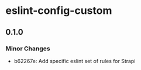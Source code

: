 # eslint-config-custom

## 0.1.0

### Minor Changes

- b62267e: Add specific eslint set of rules for Strapi
